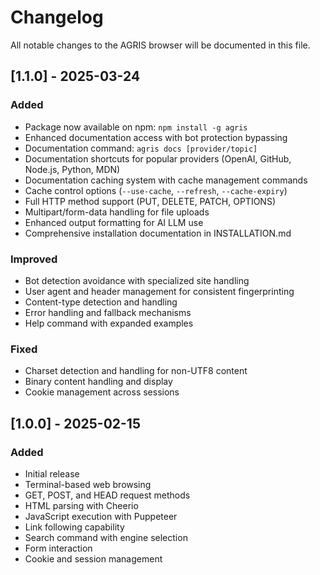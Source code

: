 # Changelog

All notable changes to the AGRIS browser will be documented in this file.

## [1.1.0] - 2025-03-24

### Added
- Package now available on npm: `npm install -g agris`
- Enhanced documentation access with bot protection bypassing
- Documentation command: `agris docs [provider/topic]`
- Documentation shortcuts for popular providers (OpenAI, GitHub, Node.js, Python, MDN)
- Documentation caching system with cache management commands
- Cache control options (`--use-cache`, `--refresh`, `--cache-expiry`)
- Full HTTP method support (PUT, DELETE, PATCH, OPTIONS)
- Multipart/form-data handling for file uploads
- Enhanced output formatting for AI LLM use
- Comprehensive installation documentation in INSTALLATION.md

### Improved
- Bot detection avoidance with specialized site handling
- User agent and header management for consistent fingerprinting
- Content-type detection and handling
- Error handling and fallback mechanisms
- Help command with expanded examples

### Fixed
- Charset detection and handling for non-UTF8 content
- Binary content handling and display
- Cookie management across sessions

## [1.0.0] - 2025-02-15

### Added
- Initial release
- Terminal-based web browsing
- GET, POST, and HEAD request methods
- HTML parsing with Cheerio
- JavaScript execution with Puppeteer
- Link following capability
- Search command with engine selection
- Form interaction
- Cookie and session management